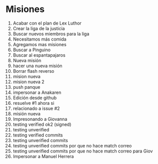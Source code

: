 # Misiones

1. Acabar con el plan de Lex Luthor
2. Crear la liga de la justicia
3. Buscar nuevos miembros para la liga
4. Necesitamos más comida
5. Agregamos mas misiones
6. Buscar a Pinguino
7. Buscar al espantapajaros
8. Nueva misión
9. hacer una nueva misión
10. Borrar flash reverso
11. mision nueva
12. mision nueva 2
13. push panque
14. impersonar a Anakaren
15. Edición desde github
16. resuelve #1 ahora si
17. relacionado a issue #2
18. misión nueva
19. Impresonando a Giovanna
20. testing verified ok2 (signed)
21. testing unverified
22. testing verified commits
23. testing unverified commits
23. testing unverified commits por que no hace match correo
23. testing unverified commits por que no hace match correo para Giov
24. Impersonar a Manuel Herrera